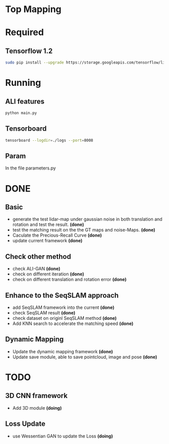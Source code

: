 # Top Mapping

# Required
## Tensorflow 1.2
```bash
sudo pip install --upgrade https://storage.googleapis.com/tensorflow/linux/gpu/tensorflow_gpu-1.2.0-cp27-none-linux_x86_64.whl
```

# Running
## ALI features
```bash
python main.py
```

## Tensorboard
```bash
tensorboard --logdir=./logs --port=8008
```

## Param
In the file parameters.py

# DONE
## Basic
* generate the test lidar-map under gaussian noise in both translation and rotation and test the result. **(done)**
* test the matching result on the the GT maps and noise-Maps. **(done)**
* Caculate the Precious-Recall Curve **(done)**
* update current framework **(done)**

## Check other method
* check ALI-GAN **(done)**
* check on different iteration **(done)**
* check on different translation and rotation error **(done)**


## Enhance to the SeqSLAM approach
* add SeqSLAM framework into the current **(done)**
* check SeqSLAM result **(done)**
* check dataset on originl SeqSLAM method **(done)**
* Add KNN search to accelerate the matching speed **(done)**

## Dynamic Mapping
* Update the dynamic mapping framework **(done)**
* Update save module, able to save pointcloud, image and pose **(done)**

# TODO
## 3D CNN framework
* Add 3D module **(doing)**


## Loss Update
* use Wessentian GAN to update the Loss **(doing)**
